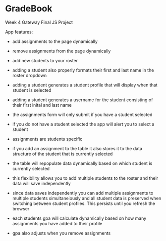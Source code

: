 # GradeBook
Week 4 Gateway Final JS Project

App features:

- add assignments to the page dynamically

- remove assignments from the page dynamically

- add new students to your roster

- adding a student also properly formats their first and last name in the roster dropdown

- adding a student generates a student profile that will display when that student is selected

- adding a student generates a username for the student consisting of their first inital and last name

- the assignments form will only submit if you have a student selected

- if you do not have a student selected the app will alert you to select a student 

- assignments are students specific

- if you add an assignment to the table it also stores it to the data structure of the student that is currently selected

- the table will repopulate data dynamically based on which student is currently selected

- this flexibility allows you to add multiple students to the roster and their data will save independently

- since data saves independently you can add multiple assignments to multiple students simultaneiously and all student data is preserved when switching between student profiles. This persists until you refresh the browser

- each students gpa will calculate dynamically based on how many assignments you have added to their profile

- gpa also adjusts when you remove assignments
